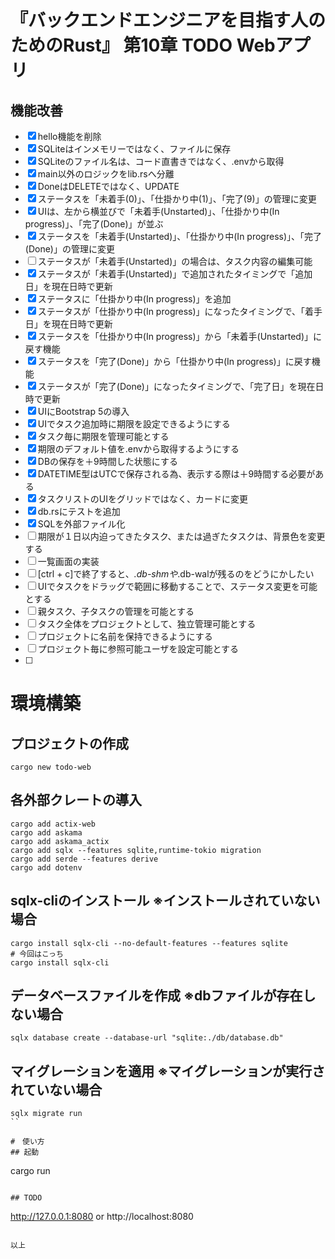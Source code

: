 # 『バックエンドエンジニアを目指す人のためのRust』 第10章 TODO Webアプリ

## 機能改善
* [x] hello機能を削除
* [x] SQLiteはインメモリーではなく、ファイルに保存
* [x] SQLiteのファイル名は、コード直書きではなく、.envから取得
* [x] main以外のロジックをlib.rsへ分離
* [x] DoneはDELETEではなく、UPDATE
* [x] ステータスを「未着手(0)」、「仕掛かり中(1)」、「完了(9)」の管理に変更
* [x] UIは、左から横並びで「未着手(Unstarted)」、「仕掛かり中(In progress)」、「完了(Done)」が並ぶ
* [x] ステータスを「未着手(Unstarted)」、「仕掛かり中(In progress)」、「完了(Done)」の管理に変更
* [ ] ステータスが「未着手(Unstarted)」の場合は、タスク内容の編集可能
* [x] ステータスが「未着手(Unstarted)」で追加されたタイミングで「追加日」を現在日時で更新
* [x] ステータスに「仕掛かり中(In progress)」を追加
* [x] ステータスが「仕掛かり中(In progress)」になったタイミングで、「着手日」を現在日時で更新
* [x] ステータスを「仕掛かり中(In progress)」から「未着手(Unstarted)」に戻す機能
* [x] ステータスを「完了(Done)」から「仕掛かり中(In progress)」に戻す機能
* [x] ステータスが「完了(Done)」になったタイミングで、「完了日」を現在日時で更新
* [x] UIにBootstrap 5の導入
* [x] UIでタスク追加時に期限を設定できるようにする
* [x] タスク毎に期限を管理可能とする
* [x] 期限のデフォルト値を.envから取得するようにする
* [x] DBの保存を＋9時間した状態にする
* [x] DATETIME型はUTCで保存される為、表示する際は＋9時間する必要がある
* [x] タスクリストのUIをグリッドではなく、カードに変更
* [x] db.rsにテストを追加
* [x] SQLを外部ファイル化
* [ ] 期限が１日以内迫ってきたタスク、または過ぎたタスクは、背景色を変更する
* [ ] 一覧画面の実装
* [ ] [ctrl + c]で終了すると、*.db-shmや*.db-walが残るのをどうにかしたい
* [ ] UIでタスクをドラッグで範囲に移動することで、ステータス変更を可能とする
* [ ] 親タスク、子タスクの管理を可能とする
* [ ] タスク全体をプロジェクトとして、独立管理可能とする
* [ ] プロジェクトに名前を保持できるようにする
* [ ] プロジェクト毎に参照可能ユーザを設定可能とする
* [ ]


# 環境構築
## プロジェクトの作成
```
cargo new todo-web
```

## 各外部クレートの導入
```
cargo add actix-web
cargo add askama
cargo add askama_actix
cargo add sqlx --features sqlite,runtime-tokio migration
cargo add serde --features derive
cargo add dotenv
```

## sqlx-cliのインストール ※インストールされていない場合
```
cargo install sqlx-cli --no-default-features --features sqlite
# 今回はこっち
cargo install sqlx-cli
```

## データベースファイルを作成 ※dbファイルが存在しない場合
```
sqlx database create --database-url "sqlite:./db/database.db"
```

## マイグレーションを適用 ※マイグレーションが実行されていない場合
```
sqlx migrate run
``

#　使い方
## 起動
```
cargo run
```

## TODO
```
http://127.0.0.1:8080
or
http://localhost:8080
```

以上